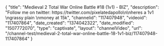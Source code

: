 {
    "title": "Medieval 2 Total War Online Battle #18 (1v1) - BIZ",
    "description": "Follow me on twitter: https:\/\/twitter.com\/pixelatedapollo\n\nheres a 1v1 \ngrassy plain \nmoney at 15k",
    "channelid": "117407948",
    "videoid": "117407864",
    "date_created": "1374042322",
    "date_modified": "1507772070",
    "type": "captivate",
    "layout": "channelVideo",
    "url": "\/channel-test\/medieval-2-total-war-online-battle-18-1v1-biz\/117407948-117407864"
}